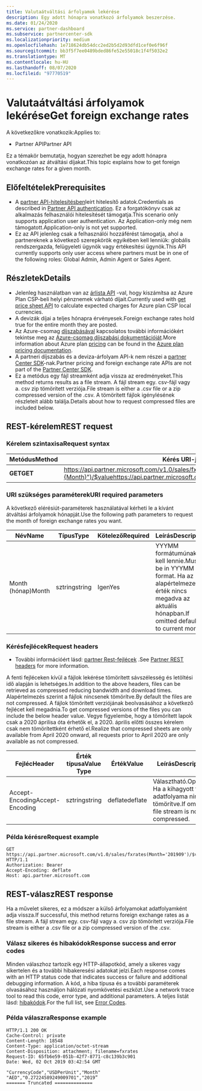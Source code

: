 ```yaml
---
title: Valutaátváltási árfolyamok lekérése
description: Egy adott hónapra vonatkozó árfolyamok beszerzése.
ms.date: 01/24/2020
ms.service: partner-dashboard
ms.subservice: partnercenter-sdk
ms.localizationpriority: medium
ms.openlocfilehash: 1e718624db54dcc2ed2b5d2d93dfd1cef0e6f96f
ms.sourcegitcommit: bb3f5f7ee0489bded86fe52e55018c1f4f5032e2
ms.translationtype: MT
ms.contentlocale: hu-HU
ms.lasthandoff: 08/07/2020
ms.locfileid: "97770519"
---
```

# <a name="get-foreign-exchange-rates"></a><span data-ttu-id="92f58-103">Valutaátváltási árfolyamok lekérése</span><span class="sxs-lookup"><span data-stu-id="92f58-103">Get foreign exchange rates</span></span>

<span data-ttu-id="92f58-104">A következőkre vonatkozik:</span><span class="sxs-lookup"><span data-stu-id="92f58-104">Applies to:</span></span>

- <span data-ttu-id="92f58-105">Partner API</span><span class="sxs-lookup"><span data-stu-id="92f58-105">Partner API</span></span>

<span data-ttu-id="92f58-106">Ez a témakör bemutatja, hogyan szerezhet be egy adott hónapra vonatkozóan az átváltási díjakat.</span><span class="sxs-lookup"><span data-stu-id="92f58-106">This topic explains how to get foreign exchange rates for a given month.</span></span>

## <a name="prerequisites"></a><span data-ttu-id="92f58-107">Előfeltételek</span><span class="sxs-lookup"><span data-stu-id="92f58-107">Prerequisites</span></span>

- <span data-ttu-id="92f58-108">A [partner API-hitelesítésben](api-authentication.md)leírt hitelesítő adatok.</span><span class="sxs-lookup"><span data-stu-id="92f58-108">Credentials as described in [Partner API authentication](api-authentication.md).</span></span> <span data-ttu-id="92f58-109">Ez a forgatókönyv csak az alkalmazás felhasználói hitelesítését támogatja.</span><span class="sxs-lookup"><span data-stu-id="92f58-109">This scenario only supports application user authentication.</span></span> <span data-ttu-id="92f58-110">Az Application-only még nem támogatott.</span><span class="sxs-lookup"><span data-stu-id="92f58-110">Application-only is not yet supported.</span></span>
- <span data-ttu-id="92f58-111">Ez az API jelenleg csak a felhasználói hozzáférést támogatja, ahol a partnereknek a következő szerepkörök egyikében kell lenniük: globális rendszergazda, felügyeleti ügynök vagy értékesítési ügynök.</span><span class="sxs-lookup"><span data-stu-id="92f58-111">This API currently supports only user access where partners must be in one of the following roles: Global Admin, Admin Agent or Sales Agent.</span></span>


## <a name="details"></a><span data-ttu-id="92f58-112">Részletek</span><span class="sxs-lookup"><span data-stu-id="92f58-112">Details</span></span>

- <span data-ttu-id="92f58-113">Jelenleg használatban van az [árlista API](get-a-price-sheet.md) -val, hogy kiszámítsa az Azure Plan CSP-beli helyi pénznemek várható díjait.</span><span class="sxs-lookup"><span data-stu-id="92f58-113">Currently used with [get price sheet API](get-a-price-sheet.md) to calculate expected charges for Azure plan CSP local currencies.</span></span>
- <span data-ttu-id="92f58-114">A devizák díjai a teljes hónapra érvényesek.</span><span class="sxs-lookup"><span data-stu-id="92f58-114">Foreign exchange rates hold true for the entire month they are posted.</span></span>
- <span data-ttu-id="92f58-115">Az Azure-csomag [díjszabásával](pricing.md) kapcsolatos további információkért tekintse meg az [Azure-csomag díjszabási dokumentációját](https://docs.microsoft.com/partner-center/azure-plan-price-list).</span><span class="sxs-lookup"><span data-stu-id="92f58-115">More information about Azure plan [pricing](pricing.md) can be found in the [Azure plan pricing documentation](https://docs.microsoft.com/partner-center/azure-plan-price-list).</span></span>
- <span data-ttu-id="92f58-116">A partneri díjszabás és a deviza-árfolyam API-k nem részei a [partner Center SDK](https://docs.microsoft.com/partner-center/develop/get-started)-nak.</span><span class="sxs-lookup"><span data-stu-id="92f58-116">Partner pricing and foreign exchange rate APIs are not part of the [Partner Center SDK](https://docs.microsoft.com/partner-center/develop/get-started).</span></span>
- <span data-ttu-id="92f58-117">Ez a metódus egy fájl streamként adja vissza az eredményeket.</span><span class="sxs-lookup"><span data-stu-id="92f58-117">This method returns results as a file stream.</span></span> <span data-ttu-id="92f58-118">A fájl stream egy. csv-fájl vagy a. csv zip tömörített verziója.</span><span class="sxs-lookup"><span data-stu-id="92f58-118">File stream is either a .csv file or a zip compressed version of the .csv.</span></span> <span data-ttu-id="92f58-119">A tömörített fájlok igénylésének részleteit alább találja.</span><span class="sxs-lookup"><span data-stu-id="92f58-119">Details about how to request compressed files are included below.</span></span>

## <a name="rest-request"></a><span data-ttu-id="92f58-120">REST-kérelem</span><span class="sxs-lookup"><span data-stu-id="92f58-120">REST request</span></span>

### <a name="request-syntax"></a><span data-ttu-id="92f58-121">Kérelem szintaxisa</span><span class="sxs-lookup"><span data-stu-id="92f58-121">Request syntax</span></span>

| <span data-ttu-id="92f58-122">Metódus</span><span class="sxs-lookup"><span data-stu-id="92f58-122">Method</span></span>   | <span data-ttu-id="92f58-123">Kérés URI-ja</span><span class="sxs-lookup"><span data-stu-id="92f58-123">Request URI</span></span>                                                                                                 |
|----------|-------------------------------------------------------------------------------------------------------------|
| <span data-ttu-id="92f58-124">**GET**</span><span class="sxs-lookup"><span data-stu-id="92f58-124">**GET**</span></span> | <span data-ttu-id="92f58-125"> https://api.partner.microsoft.com/v1.0/sales/fxrates(Month="{Month}")/$value</span><span class="sxs-lookup"><span data-stu-id="92f58-125">https://api.partner.microsoft.com/v1.0/sales/fxrates(Month='{month}')/$value</span></span>                                  |

### <a name="uri-required-parameters"></a><span data-ttu-id="92f58-126">URI szükséges paraméterek</span><span class="sxs-lookup"><span data-stu-id="92f58-126">URI required parameters</span></span>

<span data-ttu-id="92f58-127">A következő elérésiút-paraméterek használatával kérheti le a kívánt átváltási árfolyamok hónapját.</span><span class="sxs-lookup"><span data-stu-id="92f58-127">Use the following path parameters to request the month of foreign exchange rates you want.</span></span>

| <span data-ttu-id="92f58-128">Név</span><span class="sxs-lookup"><span data-stu-id="92f58-128">Name</span></span>                   | <span data-ttu-id="92f58-129">Típus</span><span class="sxs-lookup"><span data-stu-id="92f58-129">Type</span></span>     | <span data-ttu-id="92f58-130">Kötelező</span><span class="sxs-lookup"><span data-stu-id="92f58-130">Required</span></span> | <span data-ttu-id="92f58-131">Leírás</span><span class="sxs-lookup"><span data-stu-id="92f58-131">Description</span></span>                                                     |
|------------------------|----------|----------|-----------------------------------------------------------------|
|<span data-ttu-id="92f58-132">Month (hónap)</span><span class="sxs-lookup"><span data-stu-id="92f58-132">Month</span></span>                      | <span data-ttu-id="92f58-133">sztring</span><span class="sxs-lookup"><span data-stu-id="92f58-133">string</span></span>   | <span data-ttu-id="92f58-134">Igen</span><span class="sxs-lookup"><span data-stu-id="92f58-134">Yes</span></span>       | <span data-ttu-id="92f58-135">YYYMM formátumúnak kell lennie.</span><span class="sxs-lookup"><span data-stu-id="92f58-135">Must be in YYYMM format.</span></span> <span data-ttu-id="92f58-136">Ha az alapértelmezett érték nincs megadva az aktuális hónapban.</span><span class="sxs-lookup"><span data-stu-id="92f58-136">If omitted defaults to current month.</span></span>       |

### <a name="request-headers"></a><span data-ttu-id="92f58-137">Kérésfejlécek</span><span class="sxs-lookup"><span data-stu-id="92f58-137">Request headers</span></span>

- <span data-ttu-id="92f58-138">További információért lásd: [partner Rest-fejlécek](headers.md) .</span><span class="sxs-lookup"><span data-stu-id="92f58-138">See [Partner REST headers](headers.md) for more information.</span></span>

<span data-ttu-id="92f58-139">A fenti fejléceken kívül a fájlok lekérése tömörített sávszélesség és letöltési idő alapján is lehetséges.</span><span class="sxs-lookup"><span data-stu-id="92f58-139">In addition to the above headers, files can be retrieved as compressed reducing bandwidth and download times.</span></span> <span data-ttu-id="92f58-140">Alapértelmezés szerint a fájlok nincsenek tömörítve.</span><span class="sxs-lookup"><span data-stu-id="92f58-140">By default the files are not compressed.</span></span> <span data-ttu-id="92f58-141">A fájlok tömörített verziójának beolvasásához a következő fejlécet kell megadnia.</span><span class="sxs-lookup"><span data-stu-id="92f58-141">To get compressed versions of the files you can include the below header value.</span></span> <span data-ttu-id="92f58-142">Vegye figyelembe, hogy a tömörített lapok csak a 2020 áprilisa óta érhetők el, a 2020. április előtti összes kérelem csak nem tömörítettként érhető el.</span><span class="sxs-lookup"><span data-stu-id="92f58-142">Realize that compressed sheets are only available from April 2020 onward, all requests prior to April 2020 are only available as not compressed.</span></span>

| <span data-ttu-id="92f58-143">Fejléc</span><span class="sxs-lookup"><span data-stu-id="92f58-143">Header</span></span>                   | <span data-ttu-id="92f58-144">Érték típusa</span><span class="sxs-lookup"><span data-stu-id="92f58-144">Value Type</span></span>     | <span data-ttu-id="92f58-145">Érték</span><span class="sxs-lookup"><span data-stu-id="92f58-145">Value</span></span> | <span data-ttu-id="92f58-146">Leírás</span><span class="sxs-lookup"><span data-stu-id="92f58-146">Description</span></span>                                                     |
|------------------------|----------|----------|-----------------------------------------------------------------|
|<span data-ttu-id="92f58-147">Accept-Encoding</span><span class="sxs-lookup"><span data-stu-id="92f58-147">Accept-Encoding</span></span>| <span data-ttu-id="92f58-148">sztring</span><span class="sxs-lookup"><span data-stu-id="92f58-148">string</span></span>   | <span data-ttu-id="92f58-149">deflate</span><span class="sxs-lookup"><span data-stu-id="92f58-149">deflate</span></span>| <span data-ttu-id="92f58-150">Választható.</span><span class="sxs-lookup"><span data-stu-id="92f58-150">Optional.</span></span> <span data-ttu-id="92f58-151">Ha a kihagyott fájl adatfolyama nincs tömörítve.</span><span class="sxs-lookup"><span data-stu-id="92f58-151">If omitted file stream is not compressed.</span></span>       |

### <a name="request-example"></a><span data-ttu-id="92f58-152">Példa kérésre</span><span class="sxs-lookup"><span data-stu-id="92f58-152">Request example</span></span>

```http
GET https://api.partner.microsoft.com/v1.0/sales/fxrates(Month='201909')/$value HTTP/1.1
Authorization: Bearer
Accept-Encoding: deflate
Host: api.partner.microsoft.com

```

## <a name="rest-response"></a><span data-ttu-id="92f58-153">REST-válasz</span><span class="sxs-lookup"><span data-stu-id="92f58-153">REST response</span></span>

<span data-ttu-id="92f58-154">Ha a művelet sikeres, ez a módszer a külső árfolyamokat adatfolyamként adja vissza.</span><span class="sxs-lookup"><span data-stu-id="92f58-154">If successful, this method returns foreign exchange rates as a file stream.</span></span> <span data-ttu-id="92f58-155">A fájl stream egy. csv-fájl vagy a. csv zip tömörített verziója.</span><span class="sxs-lookup"><span data-stu-id="92f58-155">File stream is either a .csv file or a zip compressed version of the .csv.</span></span>

### <a name="response-success-and-error-codes"></a><span data-ttu-id="92f58-156">Válasz sikeres és hibakódok</span><span class="sxs-lookup"><span data-stu-id="92f58-156">Response success and error codes</span></span>

<span data-ttu-id="92f58-157">Minden válaszhoz tartozik egy HTTP-állapotkód, amely a sikeres vagy sikertelen és a további hibakeresési adatokat jelzi.</span><span class="sxs-lookup"><span data-stu-id="92f58-157">Each response comes with an HTTP status code that indicates success or failure and additional debugging information.</span></span> <span data-ttu-id="92f58-158">A kód, a hiba típusa és a további paraméterek olvasásához használjon hálózati nyomkövetési eszközt.</span><span class="sxs-lookup"><span data-stu-id="92f58-158">Use a network trace tool to read this code, error type, and additional parameters.</span></span> <span data-ttu-id="92f58-159">A teljes listát lásd: [hibakódok](error-codes.md).</span><span class="sxs-lookup"><span data-stu-id="92f58-159">For the full list, see [Error Codes](error-codes.md).</span></span>

### <a name="response-example"></a><span data-ttu-id="92f58-160">Példa válaszra</span><span class="sxs-lookup"><span data-stu-id="92f58-160">Response example</span></span>

``` http
HTTP/1.1 200 OK
Cache-Control: private
Content-Length: 18548
Content-Type: application/octet-stream
Content-Disposition: attachment; filename=fxrates
Request-ID: 65fb6e59-051b-42f7-8771-c8c139b3c901
Date: Wed, 02 Oct 2019 03:42:54 GMT

"CurrencyCode","USDPerUnit","Month"
"AED","0.27224589249009701","2019”
======= Truncated ==============

```
